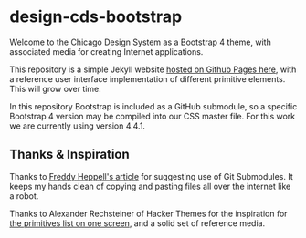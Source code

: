 # design-cds-bootstrap

Welcome to the Chicago Design System as a Bootstrap 4 theme, with associated media for creating Internet applications.

This repository is a simple Jekyll website [hosted on Github Pages here](https://chicago.github.io/design-cds-bootstrap/), with a reference user interface implementation of different primitive elements. This will grow over time.

In this repository Bootstrap is included as a GitHub submodule, so a specific Bootstrap 4 version may be compiled into our CSS master file. For this work we are currently using version 4.4.1.


## Thanks & Inspiration

Thanks to [Freddy Heppell's article](https://freddyheppell.com/2018/06/22/using-bootstrap-4-with-jekyll) for suggesting use of Git Submodules. It keeps my hands clean of copying and pasting files all over the internet like a robot.

Thanks to Alexander Rechsteiner of Hacker Themes for the inspiration for [the primitives list on one screen](https://github.com/HackerThemes/theme-kit), and a solid set of reference media. 

